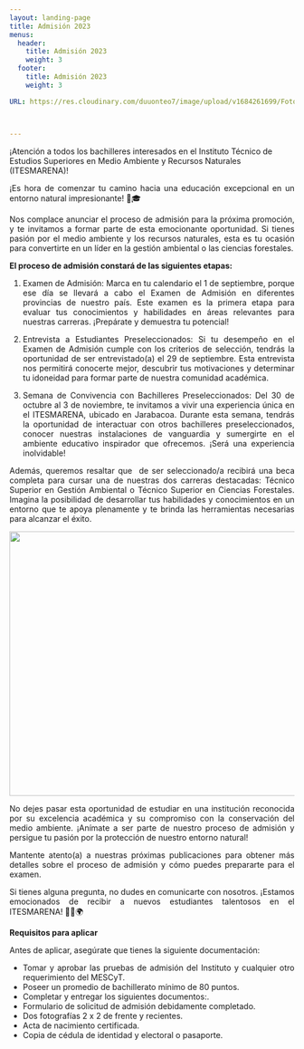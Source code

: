 ```yaml
---
layout: landing-page
title: Admisión 2023
menus:
  header:
    title: Admisión 2023
    weight: 3
  footer:
    title: Admisión 2023
    weight: 3

URL: https://res.cloudinary.com/duuonteo7/image/upload/v1684261699/Fotos%20ITESMARENA/Convivencia/6.jpg



---
```


<p>&iexcl;Atenci&oacute;n a todos los bachilleres interesados en el Instituto T&eacute;cnico de Estudios Superiores en Medio Ambiente y Recursos Naturales (ITESMARENA)!</p>
<p style="text-align: justify;">&iexcl;Es hora de comenzar tu camino hacia una educaci&oacute;n excepcional en un entorno natural impresionante! 🌿🎓</p>
<p style="text-align: justify;">Nos complace anunciar el proceso de admisi&oacute;n para la pr&oacute;xima promoci&oacute;n, y te invitamos a formar parte de esta emocionante oportunidad. Si tienes pasi&oacute;n por el medio ambiente y los recursos naturales, esta es tu ocasi&oacute;n para convertirte en un l&iacute;der en la gesti&oacute;n ambiental o las ciencias forestales.</p>
<p style="text-align: justify;"></p>
<p style="text-align: justify;"><strong>El proceso de admisi&oacute;n constar&aacute; de las siguientes etapas:</strong></p>
<ol style="text-align: justify;">
<li style="text-align: justify;">
<p>Examen de Admisi&oacute;n: Marca en tu calendario el 1 de septiembre, porque ese d&iacute;a se llevar&aacute; a cabo el Examen de Admisi&oacute;n en diferentes provincias de nuestro pa&iacute;s. Este examen es la primera etapa para evaluar tus conocimientos y habilidades en &aacute;reas relevantes para nuestras carreras. &iexcl;Prep&aacute;rate y demuestra tu potencial!</p>
</li>
<li style="text-align: justify;">
<p>Entrevista a Estudiantes Preseleccionados: Si tu desempe&ntilde;o en el Examen de Admisi&oacute;n cumple con los criterios de selecci&oacute;n, tendr&aacute;s la oportunidad de ser entrevistado(a) el 29 de septiembre. Esta entrevista nos permitir&aacute; conocerte mejor, descubrir tus motivaciones y determinar tu idoneidad para formar parte de nuestra comunidad acad&eacute;mica.</p>
</li>
<li>
<p style="text-align: justify;">Semana de Convivencia con Bachilleres Preseleccionados: Del 30 de octubre al 3 de noviembre, te invitamos a vivir una experiencia &uacute;nica en el ITESMARENA, ubicado en Jarabacoa. Durante esta semana, tendr&aacute;s la oportunidad de interactuar con otros bachilleres preseleccionados, conocer nuestras instalaciones de vanguardia y sumergirte en el ambiente educativo inspirador que ofrecemos. &iexcl;Ser&aacute; una experiencia inolvidable!</p>
</li>
</ol>
<p style="text-align: justify;">Adem&aacute;s, queremos resaltar que&nbsp; de ser seleccionado/a recibir&aacute; una beca completa para cursar una de nuestras dos carreras destacadas: T&eacute;cnico Superior en Gesti&oacute;n Ambiental o T&eacute;cnico Superior en Ciencias Forestales. Imagina la posibilidad de desarrollar tus habilidades y conocimientos en un entorno que te apoya plenamente y te brinda las herramientas necesarias para alcanzar el &eacute;xito.</p>
<p style="text-align: justify;"></p>
<p style="text-align: center;"><img src="https://res.cloudinary.com/duuonteo7/image/upload/v1684261699/Fotos%20ITESMARENA/Convivencia/2.jpg" alt="" width="700" height="467" /></p>
<p style="text-align: justify;">No dejes pasar esta oportunidad de estudiar en una instituci&oacute;n reconocida por su excelencia acad&eacute;mica y su compromiso con la conservaci&oacute;n del medio ambiente. &iexcl;An&iacute;mate a ser parte de nuestro proceso de admisi&oacute;n y persigue tu pasi&oacute;n por la protecci&oacute;n de nuestro entorno natural!</p>
<p style="text-align: justify;"></p>
<p style="text-align: justify;">Mantente atento(a) a nuestras pr&oacute;ximas publicaciones para obtener m&aacute;s detalles sobre el proceso de admisi&oacute;n y c&oacute;mo puedes prepararte para el examen.</p>
<p style="text-align: justify;"></p>
<p style="text-align: justify;">Si tienes alguna pregunta, no dudes en comunicarte con nosotros. &iexcl;Estamos emocionados de recibir a nuevos estudiantes talentosos en el ITESMARENA! 🌿🌱🌍</p>
<p style="text-align: justify;"></p>
<p style="text-align: justify;"><strong>Requisitos para aplicar</strong></p>
<p style="text-align: justify;">Antes de aplicar, aseg&uacute;rate que tienes la siguiente documentaci&oacute;n:</p>
<ul>
<li style="text-align: justify;">Tomar y aprobar las pruebas de admisi&oacute;n del Instituto y cualquier otro requerimiento del MESCyT.</li>
<li style="text-align: justify;">Poseer un promedio de bachillerato m&iacute;nimo de 80 puntos.</li>
<li style="text-align: justify;">Completar y entregar los siguientes documentos:.</li>
<li style="text-align: justify;">Formulario de solicitud de admisi&oacute;n debidamente completado.</li>
<li style="text-align: justify;">Dos fotograf&iacute;as 2 x 2 de frente y recientes.</li>
<li style="text-align: justify;">Acta de nacimiento certificada.</li>
<li style="text-align: justify;">Copia de c&eacute;dula de identidad y electoral o pasaporte.</li>
</ul>
<p style="text-align: center;"></p>
<p></p>
